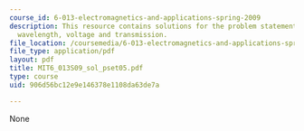 ```yaml
---
course_id: 6-013-electromagnetics-and-applications-spring-2009
description: This resource contains solutions for the problem statements related to
  wavelength, voltage and transmission.
file_location: /coursemedia/6-013-electromagnetics-and-applications-spring-2009/906d56bc12e9e146378e1108da63de7a_MIT6_013S09_sol_pset05.pdf
file_type: application/pdf
layout: pdf
title: MIT6_013S09_sol_pset05.pdf
type: course
uid: 906d56bc12e9e146378e1108da63de7a

---
```

None